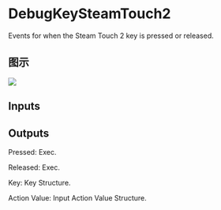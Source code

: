 # DebugKeySteamTouch2

Events for when the Steam Touch 2 key is pressed or released.

## 图示

![]($-20221218-19215068.png)

## Inputs

## Outputs

Pressed: Exec.

Released: Exec.

Key: Key Structure.

Action Value: Input Action Value Structure.

